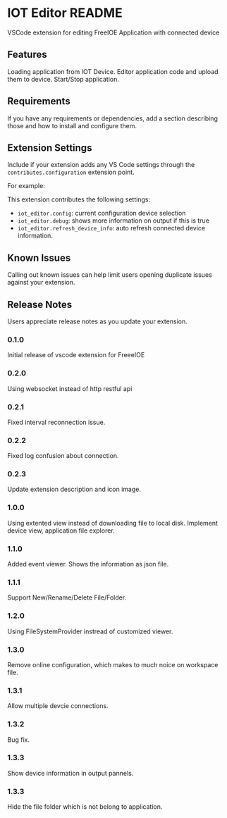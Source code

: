 # IOT Editor README

VSCode extension for editing FreeIOE Application with connected device

## Features

Loading application from IOT Device.
Editor application code and upload them to device.
Start/Stop application.

## Requirements

If you have any requirements or dependencies, add a section describing those and how to install and configure them.

## Extension Settings

Include if your extension adds any VS Code settings through the `contributes.configuration` extension point.

For example:

This extension contributes the following settings:

* `iot_editor.config`: current configuration device selection
* `iot_editor.debug`: shows more information on output if this is true
* `iot_editor.refresh_device_info`: auto refresh connected device information.

## Known Issues

Calling out known issues can help limit users opening duplicate issues against your extension.

## Release Notes

Users appreciate release notes as you update your extension.

### 0.1.0

Initial release of vscode extension for FreeeIOE

### 0.2.0

Using websocket instead of http restful api

### 0.2.1

Fixed interval reconnection issue.

### 0.2.2

Fixed log confusion about connection.

### 0.2.3

Update extension description and icon image.

### 1.0.0

Using extented view instead of downloading file to local disk.
Implement device view, application file explorer.

### 1.1.0

Added event viewer.
Shows the information as json file.

### 1.1.1

Support New/Rename/Delete File/Folder.

### 1.2.0

Using FileSystemProvider instread of customized viewer.

### 1.3.0

Remove online configuration, which makes to much noice on workspace file.

### 1.3.1

Allow multiple devcie connections.

### 1.3.2

Bug fix.

### 1.3.3

Show device information in output pannels.

### 1.3.3

Hide the file folder which is not belong to application.

